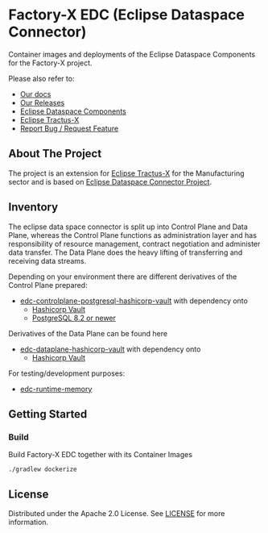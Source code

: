 # Factory-X EDC (Eclipse Dataspace Connector)

Container images and deployments of the Eclipse Dataspace Components for the Factory-X project.

Please also refer to:

- [Our docs](https://github.com/eclipse-tractusx/tractusx-edc/tree/main/docs)
- [Our Releases](https://github.com/eclipse-tractusx/tractusx-edc/releases)
- [Eclipse Dataspace Components](https://github.com/eclipse-edc/Connector)
- [Eclipse Tractus-X](https://github.com/eclipse-tractusx/tractusx-edc)
- [Report Bug / Request Feature](https://github.com/factory-x-contributions/factoryx-edc/issues)

## About The Project

The project is an extension for [Eclipse Tractus-X](https://github.com/eclipse-tractusx/tractusx-edc) for the Manufacturing sector and is based on
 [Eclipse Dataspace Connector Project](https://github.com/eclipse-edc/Connector).

## Inventory

The eclipse data space connector is split up into Control Plane and Data Plane, whereas the Control Plane functions as
administration layer and has responsibility of resource management, contract negotiation and administer data transfer.
The Data Plane does the heavy lifting of transferring and receiving data streams.

Depending on your environment there are different derivatives of the Control Plane prepared:

- [edc-controlplane-postgresql-hashicorp-vault](edc-controlplane/edc-controlplane-postgresql-hashicorp-vault) with
  dependency onto
  - [Hashicorp Vault](https://www.vaultproject.io/)
  - [PostgreSQL 8.2 or newer](https://www.postgresql.org/)

Derivatives of the Data Plane can be found here

- [edc-dataplane-hashicorp-vault](edc-dataplane/edc-dataplane-hashicorp-vault) with dependency onto
  - [Hashicorp Vault](https://www.vaultproject.io/)

For testing/development purposes:

- [edc-runtime-memory](edc-controlplane/edc-runtime-memory)

## Getting Started

### Build

Build Factory-X EDC together with its Container Images

```shell
./gradlew dockerize
```

## License

Distributed under the Apache 2.0 License.
See [LICENSE](https://github.com/factory-x-contributions/factoryx-edc/blob/main/LICENSE) for more information.